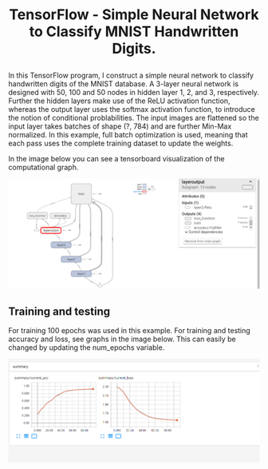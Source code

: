 # <p align="center"> TensorFlow - Simple Neural Network to Classify MNIST Handwritten Digits. </p>

In this TensorFlow program, I construct a simple neural network to classify handwritten digits of the MNIST database. A 3-layer neural network is designed with 50, 100 and 50 nodes in hidden layer 1, 2, and 3, respectively. Further the hidden layers make use of the ReLU activation function, whereas the output layer uses the softmax activation function, to introduce the notion of conditional problabilities. The input images are flattened so the input layer takes batches of shape (?, 784) and are further Min-Max normalized. In this example, full batch optimization is used, meaning that each pass uses the complete training dataset to update the weights.

In the image below you can see a tensorboard visualization of the computational graph.

![Computational Graph](https://github.com/Geoab13/tf_mnist_classification/blob/master/mnist_computational_graph.png)

## Training and testing

For training 100 epochs was used in this example. For training and testing accuracy and loss, see graphs in the image below. This can easily be changed by updating the num_epochs variable.

![Computational Graph](https://github.com/Geoab13/tf_mnist_classification/blob/master/mnist_acc_loss.png)
